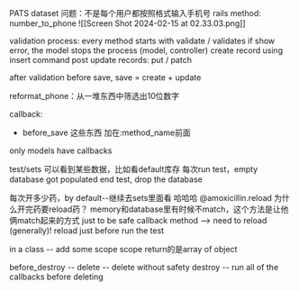 PATS dataset
问题：不是每个用户都按照格式输入手机号
rails method: number_to_phone
![[Screen Shot 2024-02-15 at 02.33.03.png]]

validation process:
every method starts with validate / validates
if show error, the model stops the process (model, controller)
create record using insert command
post
update records: put / patch

after validation before save, save = create + update

reformat_phone：从一堆东西中筛选出10位数字

callback:
- before_save 这些东西 加在:method_name前面

only models have callbacks

test/sets
可以看到某些数据，比如看default库存
每次run test，empty database got populated
end test, drop the database

每次开多少药，by default--继续去sets里面看 哈哈哈
@amoxicillin.reload 为什么开完药要reload药？
memory和database里有时候不match，这个方法是让他俩match起来的方式
just to be safe
callback method --> need to reload (generally)!
reload just before run the test

in a class -- add some scope
scope return的是array of object

before_destroy -- 
delete -- delete without safety
destroy -- run all of the callbacks before deleting